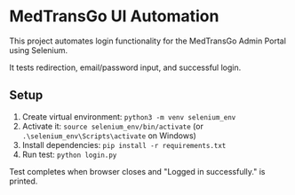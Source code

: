 # MedTransGo UI Automation

This project automates login functionality for the MedTransGo Admin Portal using Selenium.

It tests redirection, email/password input, and successful login.

## Setup

1. Create virtual environment: `python3 -m venv selenium_env`
2. Activate it: `source selenium_env/bin/activate` (or `.\selenium_env\Scripts\activate` on Windows)
3. Install dependencies: `pip install -r requirements.txt`
4. Run test: `python login.py`

Test completes when browser closes and "Logged in successfully." is printed.
